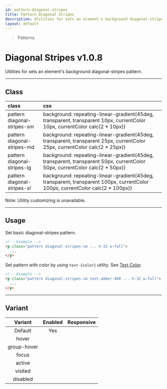 ```yaml
---
id: pattern-diagonal-stripes
title: Pattern Diagonal Stripes
description: Utilities for sets an element's background diagonal-stripes pattern.
layout: default
---
```


> Patterns

# Diagonal Stripes <span class="ml-1 px-2 py-1 text-sm text-gray-600 bg-gray-300">v1.0.8</span>

Utilities for sets an element's background diagonal-stripes pattern.

---

## Class

| <span class="px-3 py-1 text-white bg-charcoal-100 rounded-full">class</span> | <span class="px-3 py-1 text-white bg-charcoal-100 rounded-full">css</span> | |
|:--|:--|:-:|
| pattern <br> diagonal-stripes-sm | background: repeating-linear-gradient(45deg, transparent, transparent 10px, currentColor 10px, currentColor calc(2 * 10px)) | <y class="pattern diagonal-stripes-sm w-32 h-56"></y> |
| pattern <br> diagonal-stripes-md | background: repeating-linear-gradient(45deg, transparent, transparent 25px, currentColor 25px, currentColor calc(2 * 25px)) | <y class="pattern diagonal-stripes-md w-32 h-56"></y> |
| pattern <br> diagonal-stripes-lg | background: repeating-linear-gradient(45deg, transparent, transparent 50px, currentColor 50px, currentColor calc(2 * 50px)) | <y class="pattern diagonal-stripes-lg w-32 h-56"></y> |
| pattern <br> diagonal-stripes-xl | background: repeating-linear-gradient(45deg, transparent, transparent 100px, currentColor 100px, currentColor calc(2 * 100px)) | <y class="pattern diagonal-stripes-xl w-32 h-56"></y> |

<y class="m-4 p-3 border-l-8 border-gray-600 text-sm text-gray-600 bg-gray-200">
  <span class="pr-1 font-semibold">
    Note:
  </span>
  Utility customizing is unavailable.
</y>

---

## Usage

Set basic diagonal-stripes pattern.

<y class="px-4 my-2 mx-auto w-56">
  <y class="pattern diagonal-stripes-sm h-32"></y>
</y>


```html
<!-- Example -->
<y class="pattern diagonal-stripes-sm ... h-32 w-full">
  ...
</y>
```

Set pattern with color by using `text-{color}` utility. See [Text Color](/text-color/).

<y class="px-4 my-2 mx-auto w-56">
  <y class="pattern diagonal-stripes-sm h-32 text-amber-400"></y>
</y>


```html
<!-- Example -->
<y class="pattern diagonal-stripes-sm text-amber-400 ... h-32 w-full">
  ...
</y>
```

---

## Variant

| <span class="font-semibold underline">Variant</span> | <span class="font-semibold underline">Enabled</span> | <span class="font-semibold underline">Responsive</span> |
|:-:|:-:|:-:|
| Default | Yes | |
| hover| | |
| group-hover | | |
| focus | | |
| active | | |
| visited | | |
| disabled | | |